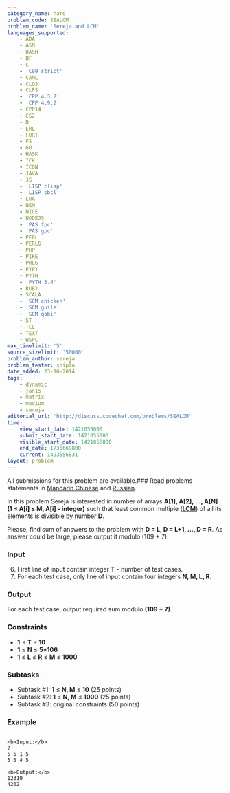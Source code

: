```yaml
---
category_name: hard
problem_code: SEALCM
problem_name: 'Sereja and LCM'
languages_supported:
    - ADA
    - ASM
    - BASH
    - BF
    - C
    - 'C99 strict'
    - CAML
    - CLOJ
    - CLPS
    - 'CPP 4.3.2'
    - 'CPP 4.9.2'
    - CPP14
    - CS2
    - D
    - ERL
    - FORT
    - FS
    - GO
    - HASK
    - ICK
    - ICON
    - JAVA
    - JS
    - 'LISP clisp'
    - 'LISP sbcl'
    - LUA
    - NEM
    - NICE
    - NODEJS
    - 'PAS fpc'
    - 'PAS gpc'
    - PERL
    - PERL6
    - PHP
    - PIKE
    - PRLG
    - PYPY
    - PYTH
    - 'PYTH 3.4'
    - RUBY
    - SCALA
    - 'SCM chicken'
    - 'SCM guile'
    - 'SCM qobi'
    - ST
    - TCL
    - TEXT
    - WSPC
max_timelimit: '5'
source_sizelimit: '50000'
problem_author: sereja
problem_tester: shiplu
date_added: 23-10-2014
tags:
    - dynamic
    - jan15
    - matrix
    - medium
    - sereja
editorial_url: 'http://discuss.codechef.com/problems/SEALCM'
time:
    view_start_date: 1421055000
    submit_start_date: 1421055000
    visible_start_date: 1421055000
    end_date: 1735669800
    current: 1493556831
layout: problem
---
```

All submissions for this problem are available.###  Read problems statements in [Mandarin Chinese](http://www.codechef.com/download/translated/JAN15/mandarin/SEALCM.pdf) and [Russian](http://www.codechef.com/download/translated/JAN15/russian/SEALCM.pdf).

In this problem Sereja is interested in number of arrays **A\[1\], A\[2\], ..., A\[N\] (1 ≤ A\[i\] ≤ M, A\[i\] - integer)**
such that least common multiple ([**LCM**](http://en.wikipedia.org/wiki/Least_common_multiple)) of all its elements is divisible by number **D**.

Please, find sum of answers to the problem with **D = L, D = L+1, ..., D = R**. As answer could be large, please output it modulo
(109 + 7).

### Input

6. First line of input contain integer **T** - number of test cases.
7. For each test case, only line of input contain four integers **N, M, L, R**.
### Output

For each test case, output required sum modulo **(109 + 7)**.

### Constraints

- **1** ≤ **T** ≤ **10**
- **1** ≤ **N** ≤ **5\*106**
- **1** ≤ **L** ≤ **R** ≤ **M** ≤ **1000**

### Subtasks

- Subtask #1: **1** ≤ **N, M** ≤ **10** (25 points)
- Subtask #2: **1** ≤ **N, M** ≤  **1000**  (25 points)
- Subtask #3: original constraints (50 points)

### Example

```

<b>Input:</b>
2
5 5 1 5
5 5 4 5

<b>Output:</b>
12310
4202


```